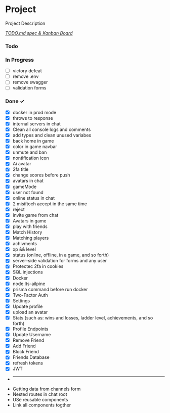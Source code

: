 # Project

Project Description

<em>[TODO.md spec & Kanban Board](https://bit.ly/3fCwKfM)</em>

### Todo


### In Progress

- [ ] victory defeat  
- [ ] remove .env  
- [ ] remove swagger  
- [ ] validation forms  

### Done ✓

- [x] docker in prod mode  
- [x] throws to response  
- [x] internal servers in chat  
- [x] Clean all console logs and comments  
- [x] add types and clean unused variabes  
- [x] back home in game  
- [x] color in game navbar  
- [x] unmute and ban  
- [x] nontification icon  
- [x] Ai avatar  
- [x] 2fa title  
- [x] change scores before push  
- [x] avatars in chat  
- [x] gameMode  
- [x] user not found  
- [x] online status in chat  
- [x] 2 misiftoch accept in the same time  
- [x] reject  
- [x] invite game from chat  
- [x] Avatars in game  
- [x] play with friends  
- [x] Match History  
- [x] Matching players  
- [x] achivments  
- [x] xp && level  
- [x] status (online, offline, in a game, and so forth)  
- [x] server-side validation for forms and any user  
- [x] Protectec 2fa in cookies  
- [x] SQL injections  
- [x] Docker  
- [x] node:lts-ailpine  
- [x] prisma command before run docker  
- [x] Two-Factor Auth  
- [x] Settings  
- [x] Update profile  
- [x] upload an avatar  
- [x] Stats (such as: wins and losses, ladder level, achievements, and so forth)  
- [x] Profile Endpoints  
- [x] Update Username  
- [x] Remove Friend  
- [x] Add Friend  
- [x] Block Friend  
- [x] Friends Database  
- [x] refresh tokens  
- [x] JWT  
- ___________________________________________  
- Getting data from channels form  
- Nested routes in chat root  
- USe reusable components  
- Link all components togther  

